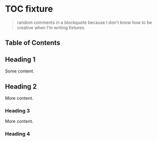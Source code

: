# TOC fixture

> random comments in a blockquote because I don't know how to be creative when I'm writing fixtures.

## Table of Contents

<!-- toc("docs/_verb/*.md") -->

## Heading 1

Some content.

## Heading 2

More content.

### Heading 3

More content.

### Heading 4
